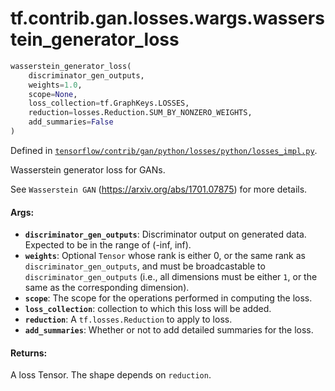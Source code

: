 <div itemscope itemtype="http://developers.google.com/ReferenceObject">
<meta itemprop="name" content="tf.contrib.gan.losses.wargs.wasserstein_generator_loss" />
</div>

# tf.contrib.gan.losses.wargs.wasserstein_generator_loss

``` python
wasserstein_generator_loss(
    discriminator_gen_outputs,
    weights=1.0,
    scope=None,
    loss_collection=tf.GraphKeys.LOSSES,
    reduction=losses.Reduction.SUM_BY_NONZERO_WEIGHTS,
    add_summaries=False
)
```



Defined in [`tensorflow/contrib/gan/python/losses/python/losses_impl.py`](https://www.tensorflow.org/code/tensorflow/contrib/gan/python/losses/python/losses_impl.py).

Wasserstein generator loss for GANs.

See `Wasserstein GAN` (https://arxiv.org/abs/1701.07875) for more details.

#### Args:

* <b>`discriminator_gen_outputs`</b>: Discriminator output on generated data. Expected
    to be in the range of (-inf, inf).
* <b>`weights`</b>: Optional `Tensor` whose rank is either 0, or the same rank as
    `discriminator_gen_outputs`, and must be broadcastable to
    `discriminator_gen_outputs` (i.e., all dimensions must be either `1`, or
    the same as the corresponding dimension).
* <b>`scope`</b>: The scope for the operations performed in computing the loss.
* <b>`loss_collection`</b>: collection to which this loss will be added.
* <b>`reduction`</b>: A `tf.losses.Reduction` to apply to loss.
* <b>`add_summaries`</b>: Whether or not to add detailed summaries for the loss.


#### Returns:

A loss Tensor. The shape depends on `reduction`.